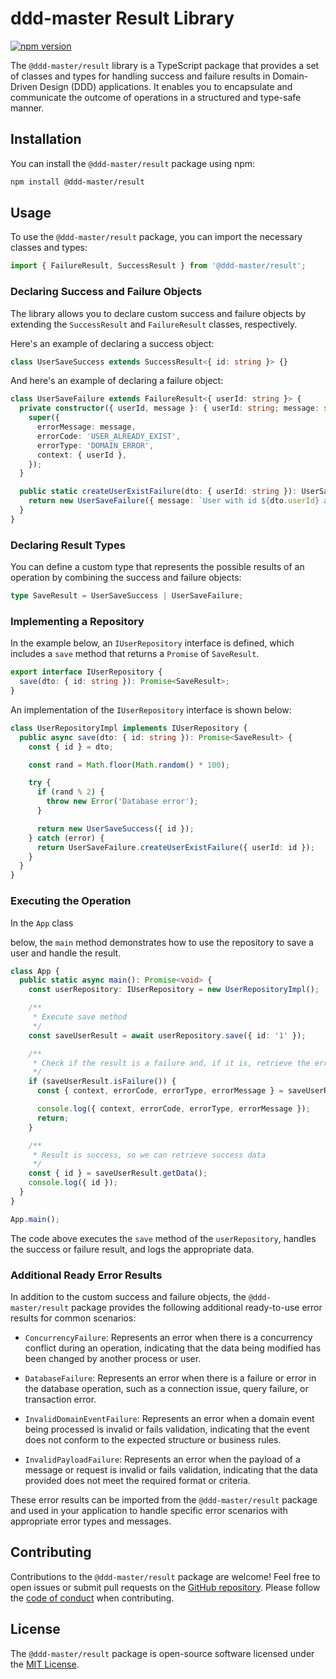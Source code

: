 # ddd-master Result Library

[![npm version](https://badge.fury.io/js/%40ddd-master%2Fresult.svg)](https://badge.fury.io/js/%40ddd-master%2Fresult)

The `@ddd-master/result` library is a TypeScript package that provides a set of classes and types for handling success and failure results in Domain-Driven Design (DDD) applications. It enables you to encapsulate and communicate the outcome of operations in a structured and type-safe manner.

## Installation

You can install the `@ddd-master/result` package using npm:

```bash
npm install @ddd-master/result
```

## Usage

To use the `@ddd-master/result` package, you can import the necessary classes and types:

```typescript
import { FailureResult, SuccessResult } from '@ddd-master/result';
```

### Declaring Success and Failure Objects

The library allows you to declare custom success and failure objects by extending the `SuccessResult` and `FailureResult` classes, respectively.

Here's an example of declaring a success object:

```typescript
class UserSaveSuccess extends SuccessResult<{ id: string }> {}
```

And here's an example of declaring a failure object:

```typescript
class UserSaveFailure extends FailureResult<{ userId: string }> {
  private constructor({ userId, message }: { userId: string; message: string }) {
    super({
      errorMessage: message,
      errorCode: 'USER_ALREADY_EXIST',
      errorType: 'DOMAIN_ERROR',
      context: { userId },
    });
  }

  public static createUserExistFailure(dto: { userId: string }): UserSaveFailure {
    return new UserSaveFailure({ message: `User with id ${dto.userId} already exists`, userId: dto.userId });
  }
}
```

### Declaring Result Types

You can define a custom type that represents the possible results of an operation by combining the success and failure objects:

```typescript
type SaveResult = UserSaveSuccess | UserSaveFailure;
```

### Implementing a Repository

In the example below, an `IUserRepository` interface is defined, which includes a `save` method that returns a `Promise` of `SaveResult`.

```typescript
export interface IUserRepository {
  save(dto: { id: string }): Promise<SaveResult>;
}
```

An implementation of the `IUserRepository` interface is shown below:

```typescript
class UserRepositoryImpl implements IUserRepository {
  public async save(dto: { id: string }): Promise<SaveResult> {
    const { id } = dto;

    const rand = Math.floor(Math.random() * 100);

    try {
      if (rand % 2) {
        throw new Error('Database error');
      }

      return new UserSaveSuccess({ id });
    } catch (error) {
      return UserSaveFailure.createUserExistFailure({ userId: id });
    }
  }
}
```

### Executing the Operation

In the `App` class

below, the `main` method demonstrates how to use the repository to save a user and handle the result.

```typescript
class App {
  public static async main(): Promise<void> {
    const userRepository: IUserRepository = new UserRepositoryImpl();

    /**
     * Execute save method
     */
    const saveUserResult = await userRepository.save({ id: '1' });

    /**
     * Check if the result is a failure and, if it is, retrieve the error data
     */
    if (saveUserResult.isFailure()) {
      const { context, errorCode, errorType, errorMessage } = saveUserResult.getError();

      console.log({ context, errorCode, errorType, errorMessage });
      return;
    }

    /**
     * Result is success, so we can retrieve success data
     */
    const { id } = saveUserResult.getData();
    console.log({ id });
  }
}

App.main();
```

The code above executes the `save` method of the `userRepository`, handles the success or failure result, and logs the appropriate data.

### Additional Ready Error Results

In addition to the custom success and failure objects, the `@ddd-master/result` package provides the following additional ready-to-use error results for common scenarios:

- `ConcurrencyFailure`: Represents an error when there is a concurrency conflict during an operation, indicating that the data being modified has been changed by another process or user.

- `DatabaseFailure`: Represents an error when there is a failure or error in the database operation, such as a connection issue, query failure, or transaction error.

- `InvalidDomainEventFailure`: Represents an error when a domain event being processed is invalid or fails validation, indicating that the event does not conform to the expected structure or business rules.

- `InvalidPayloadFailure`: Represents an error when the payload of a message or request is invalid or fails validation, indicating that the data provided does not meet the required format or criteria.

These error results can be imported from the `@ddd-master/result` package and used in your application to handle specific error scenarios with appropriate error types and messages.

## Contributing

Contributions to the `@ddd-master/result` package are welcome! Feel free to open issues or submit pull requests on the [GitHub repository](https://github.com/BartekCK/ddd-master/tree/master/libs/result). Please follow the [code of conduct](https://github.com/BartekCK/ddd-master/blob/master/CODE_OF_CONDUCT.md) when contributing.

## License

The `@ddd-master/result` package is open-source software licensed under the [MIT License](https://github.com/BartekCK/ddd-master/blob/master/LICENSE).
